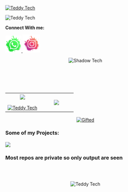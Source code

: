 

[![Teddy Tech](https://readme-typing-svg.demolab.com?font=Anton&size=30&pause=998&color=F51FFF&background=F7F2F20A&vCenter=true&random=false&width=480&lines=Hi+Visitor%F0%9F%91%8B!;My+Name+is+Teddy+Tech;I+am+a+Self+Learned+Full-Stack+Developer;I+am+from+Kenya;Nice+to+Meet+You)](https://github.com/Teddytech1)


![Teddy Tech](https://cardivo.vercel.app/api?name=Teddy%20Tech&description=Hi,%20I%27m%20a%20self%20Taught%20Half-Stack%20Developer%20and%20I%27m%2019%20Years%20Nice%20to%20Meet%20You%20%F0%9F%91%8B&image=https://github.com/Teddytech1.png?lenght=50width=50=400&u=5313a9a2f6999325a10ce9bfa9787b536c90894c&v=4?q=tbn:ANd9GcR7aMC3bf4bg4l_nhYS2Un9FXbFYcB4T83Shjk8xSUZDh_D61LFpzbpeqLW&s=10?v=4&backgroundColor=green&instagram=Kibet_fx1&linkedin=Kibetlangat&github=Kibetfx&twitter=kibetfx1)
</p>
<p> <b>Connect With me:</b></p>
<p>
<a href="https://whatsapp.com/channel/0029Vb4WwGo4CrffIZhlnv1Y"> <img src="https://raw.githubusercontent.com/shizothetechie/database/main/icon/WhatsApp.png" width="10%"> </a><a href="https://Instagram.com/Kibet_fx1"> <img src="https://raw.githubusercontent.com/shizothetechie/database/main/icon/Instagram2.png" width="11%"> </a>
</p>
</p>
<p align="center"> <img src="https://komarev.com/ghpvc/?username=Teddytech1&label=Visitors%20count&color=10d9c3&style=plastic" alt="Shadow Tech" /> </p>
</br>
</details>


</p>
<br><br>
<table align="center">
  <tr border="none">
    <td width="50%" align="center">
       <img src="https://github-readme-stats.vercel.app/api?username=mauricegift&theme=dark&show_icons=true&count_private=true" align="center"> <br> <br>
      <a href="https://github.com/Teddytech1"><img src="https://github-readme-streak-stats.herokuapp.com?user=mauricegift&theme=merko&border_radius=70&fire=EB5454&stroke=EB5454&border=EB5454" alt="Teddy Tech" /></a>
        </td>
    <td width="50%" align="center">
      <img src="https://github-readme-stats.anuraghazra1.vercel.app/api/top-langs/?username=Teddytech1&theme=dark&hide_border=false&no-bg=true&no-frame=true&langs_count=10" align="center">
    </td>
  </tr>
</table>
<div align=center>
  <a href="https://github.com/Teddytech1" title="TEDDY TECH">
      <img align="center" width=84% src="https://github-profile-trophy.vercel.app/?username=mauricegift&theme=radical&row=1&column=7&margin-h=15&margin-w=5&no-bg=true" alt="Gifted" />
    </a>
</div>



<h3>Some of my Projects:</h3>

<a href="https://github.com/Teddytech1/TEDDY-XMD">
  <img height=200 align="center" src="https://github-readme-stats.vercel.app/api/pin/?username=Teddytech1&repo=TEDDY-XMD&theme=dark&layout=compact&langs_count=8&card_width=320" />
</a>

### Most repos are private so only output are seen
<br>

<br>
<p align="center">
        <img src="https://raw.githubusercontent.com/bornmay/bornmay/Update/svg/Bottom.svg" alt="Teddy Tech" />
</p>
